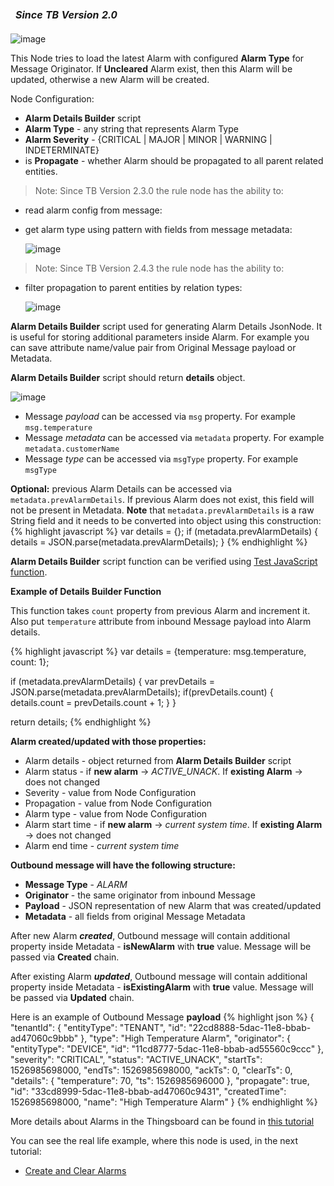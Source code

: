 <table  style="width:250px;">
   <thead>
     <tr>
	 <td style="text-align: center"><strong><em>Since TB Version 2.0</em></strong></td>
     </tr>
   </thead>
</table> 

![image](https://img.thingsboard.io/user-guide/rule-engine-2-0/nodes/action-create-alarm.png)

This Node tries to load the latest Alarm with configured **Alarm Type** for Message Originator.
If **Uncleared** Alarm exist, then this Alarm will be updated, otherwise a new Alarm will be created.

Node Configuration:

- **Alarm Details Builder** script
- **Alarm Type** - any string that represents Alarm Type
- **Alarm Severity** - {CRITICAL \| MAJOR \| MINOR \| WARNING \| INDETERMINATE}
- is **Propagate** - whether Alarm should be propagated to all parent related entities.

> Note: Since TB Version 2.3.0 the rule node has the ability to:

-  read alarm config from message:

-  get alarm type using pattern with fields from message metadata:

   ![image](https://img.thingsboard.io/user-guide/rule-engine-2-0/nodes/action-create-alarm-config-from-msg.png)

> Note: Since TB Version 2.4.3 the rule node has the ability to:

- filter propagation to parent entities by relation types:

  ![image](https://img.thingsboard.io/user-guide/rule-engine-2-0/nodes/action-create-alarm-propagate-list.png)

**Alarm Details Builder** script used for generating Alarm Details JsonNode. It is useful for storing additional parameters
inside Alarm. For example you can save attribute name/value pair from Original Message payload or Metadata.

**Alarm Details Builder** script should return **details** object.

![image](https://img.thingsboard.io/user-guide/rule-engine-2-0/nodes/action-create-alarm-config.png)

- Message _payload_ can be accessed via <code>msg</code> property. For example <code>msg.temperature</code><br>
- Message _metadata_ can be accessed via <code>metadata</code> property. For example <code>metadata.customerName</code><br>
- Message _type_ can be accessed via <code>msgType</code> property. For example <code>msgType</code><br>

**Optional:** previous Alarm Details can be accessed via <code>metadata.prevAlarmDetails</code>.
If previous Alarm does not exist, this field will not be present in Metadata. **Note** that  <code>metadata.prevAlarmDetails</code>
is a raw String field and it needs to be converted into object using this construction:
{% highlight javascript %}
var details = {};
if (metadata.prevAlarmDetails) {
details = JSON.parse(metadata.prevAlarmDetails);
}
{% endhighlight %}


**Alarm Details Builder** script function can be verified using [Test JavaScript function](/docs/{{docsPrefix}}user-guide/rule-engine-2-0/overview/#test-script-functions).

**Example of Details Builder Function**

This function takes <code>count</code> property from previous Alarm and increment it. Also put <code>temperature</code>
attribute from inbound Message payload into Alarm details.

{% highlight javascript %}
var details = {temperature: msg.temperature, count: 1};

if (metadata.prevAlarmDetails) {
var prevDetails = JSON.parse(metadata.prevAlarmDetails);
if(prevDetails.count) {
details.count = prevDetails.count + 1;
}
}

return details;
{% endhighlight %}


**Alarm created/updated with those properties:**

- Alarm details - object returned from **Alarm Details Builder** script
- Alarm status - if **new alarm** -> *ACTIVE_UNACK*. If **existing Alarm** -> does not changed
- Severity - value from Node Configuration
- Propagation - value from Node Configuration
- Alarm type - value from Node Configuration
- Alarm start time - if **new alarm** -> *current system time*. If **existing Alarm** -> does not changed
- Alarm end time - *current system time*

**Outbound message will have the following structure:**

- **Message Type** - *ALARM*
- **Originator** - the same originator from inbound Message
- **Payload** - JSON representation of new Alarm that was created/updated
- **Metadata** - all fields from original Message Metadata

After new Alarm **_created_**, Outbound message will contain additional property inside Metadata - **isNewAlarm** with **true** value.
Message will be passed via **Created** chain.

After existing Alarm **_updated_**, Outbound message will contain additional property inside Metadata - **isExistingAlarm** with **true** value.
Message will be passed via **Updated** chain.

Here is an example of Outbound Message **payload**
{% highlight json %}
{
"tenantId": {
"entityType": "TENANT",
"id": "22cd8888-5dac-11e8-bbab-ad47060c9bbb"
},
"type": "High Temperature Alarm",
"originator": {
"entityType": "DEVICE",
"id": "11cd8777-5dac-11e8-bbab-ad55560c9ccc"
},
"severity": "CRITICAL",
"status": "ACTIVE_UNACK",
"startTs": 1526985698000,
"endTs": 1526985698000,
"ackTs": 0,
"clearTs": 0,
"details": {
"temperature": 70,
"ts": 1526985696000
},
"propagate": true,
"id": "33cd8999-5dac-11e8-bbab-ad47060c9431",
"createdTime": 1526985698000,
"name": "High Temperature Alarm"
}
{% endhighlight %}

More details about Alarms in the Thingsboard can be found in [this tutorial](/docs/{{docsPrefix}}user-guide/alarms/)

You can see the real life example, where this node is used, in the next tutorial:

- [Create and Clear Alarms](/docs/user-guide/rule-engine-2-0/tutorials/create-clear-alarms/)
